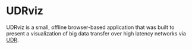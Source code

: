 UDRviz
======

UDRviz is a small, offline browser-based application that was built to present a visualization of big data transfer over high latency networks via [UDR](https://github.com/LabAdvComp/UDR).

